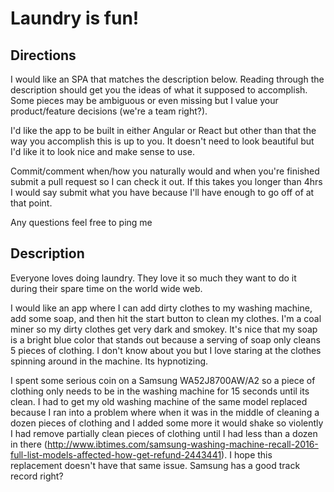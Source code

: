 # Laundry is fun!

## Directions
I would like an SPA that matches the description below. Reading through the description should get you the ideas of what it supposed to accomplish. Some pieces may be ambiguous or even missing but I value your product/feature decisions (we're a team right?).

I'd like the app to be built in either Angular or React but other than that the way you accomplish this is up to you. It doesn't need to look beautiful but I'd  like it to look nice and make sense to use.

Commit/comment when/how you naturally would and when you're finished submit a pull request so I can check it out. If this takes you longer than 4hrs I would say submit what you have because I'll have enough to go off of at that point.

Any questions feel free to ping me

## Description

Everyone loves doing laundry. They love it so much they want to do it during their spare time on the world wide web. 

I would like an app where I can add dirty clothes to my washing machine, add some soap, and then hit the start button to clean my clothes. I'm a coal miner so my dirty clothes get very dark and smokey. It's nice that my soap is a bright blue color that stands out because a serving of soap only cleans 5 pieces of clothing. I don't know about you but I love staring at the clothes spinning around in the machine. Its hypnotizing.

I spent some serious coin on a Samsung WA52J8700AW/A2 so a piece of clothing only needs to be in the washing machine for 15 seconds until its clean. I had to get my old washing machine of the same model replaced because I ran into a problem where when it was in the middle of cleaning a dozen pieces of clothing and I added some more it would shake so violently I had remove partially clean pieces of clothing until I had less than a dozen in there (http://www.ibtimes.com/samsung-washing-machine-recall-2016-full-list-models-affected-how-get-refund-2443441). I hope this replacement doesn't have that same issue. Samsung has a good track record right?